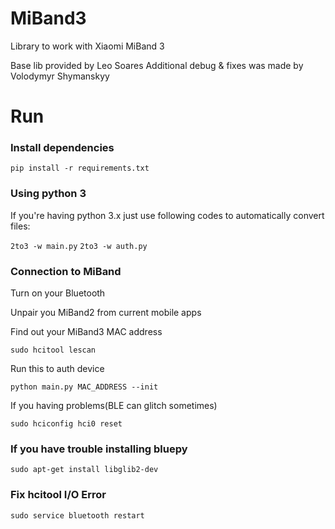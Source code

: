 # MiBand3
Library to work with Xiaomi MiBand 3

Base lib provided by Leo Soares
Additional debug & fixes was made by Volodymyr Shymanskyy

# Run

### Install dependencies



`pip install -r requirements.txt`

### Using python 3

If you're having python 3.x just use following codes to automatically convert files:

`2to3 -w main.py`
`2to3 -w auth.py`

### Connection to MiBand

Turn on your Bluetooth

Unpair you MiBand2 from current mobile apps

Find out your MiBand3 MAC address

```sudo hcitool lescan```

Run this to auth device

```python main.py MAC_ADDRESS --init```

If you having problems(BLE can glitch sometimes)

```sudo hciconfig hci0 reset```

### If you have trouble installing bluepy

```sudo apt-get install libglib2-dev  ```


### Fix hcitool I/O Error

```sudo service bluetooth restart  ```
